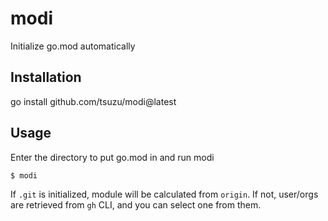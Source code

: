 # modi
Initialize go.mod automatically

## Installation
go install github.com/tsuzu/modi@latest

## Usage
Enter the directory to put go.mod in and run modi
```console
$ modi
```

If `.git` is initialized, module will be calculated from `origin`.
If not, user/orgs are retrieved from `gh` CLI, and you can select one from them.
